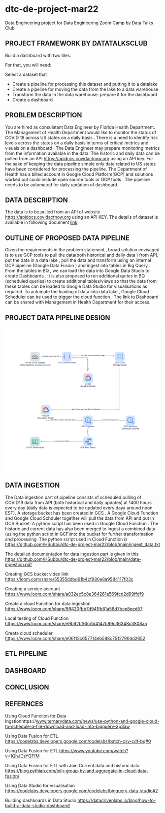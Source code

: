 # dtc-de-project-mar22
Data Engineering project for Data Engineering Zoom Camp by Data Talks Club

## PROJECT FRAMEWORK BY DATATALKSCLUB
Build a dashboard with two tiles.

For that, you will need:

Select a dataset that 
* Create a pipeline for processing this dataset and putting it to a datalake
* Create a pipeline for moving the data from the lake to a data warehouse
* Transform the data in the data warehouse: prepare it for the dashboard
* Create a dashboard

## PROBLEM DESCRIPTION

You are hired as consulatant Data Engineer by Florida Health Department. The Management of Health Department would like to monitor the status of COVID 19 across US states on a daily basis . There is a need to identify risk levels across the states on a daily basis in terms of critical metrics and visuals on a dashboard . The Data Engineer may prepare monitoring metrics from the information available in the data. The historic and daily data can be pulled from an API https://apidocs.covidactnow.org using an API key. For the sake of keeping the data pipeline simple only data related to US states have been considered for processing the pipeline. The Department of Health has a billed account in Google Cloud Platform(GCP) and solutions worked out could include open source tools or GCP tools . The pipeline needs to be automated for daily updation of dashboard. 

## DATA DESCRIPTION

The data is to be pulled from an API of website https://apidocs.covidactnow.org using an API KEY. The details of dataset is available in following document
[link](https://github.com/HSubbu/dtc-de-project-mar22/blob/main/data-description.pdf)

## OUTLINE OF PROPOSED DATA PIPELINE 

Given the requirements in the problem statement , broad solution envisaged is to use GCP tools to pull the data(both historical and daily data ) from API, put the data in a data lake , pull the data and transform using an internal GCP pipeline (Google Data Fusion ) and ingest into tables in Big Query . From the tables in BQ , we can load the data into Google Data Studio to create Dashboards . It is also proposed to run additional quries in BQ (scheduled queries) to create additional tables/views so that the data from these tables can be loaded to Google Data Studio for visualisations as required. To automate the loading of data into data lake , Google Cloud Scheduler can be used to trigger the cloud function . The link to Dashboard can be shared with Management in Health Department for their access. 

## PROJECT DATA PIPELINE DESIGN 

![alt text](https://github.com/HSubbu/dtc-de-project-mar22/blob/main/dtc-de-project.png)

## DATA INGESTION 
The Data ingestion part of pipeline consists of scheduled pulling of COVID19 data from API (both historical and daily updates) at 1400 hours every day (daily data is expected to be updated every daya around noon EST). A storage bucket has been created in GCS . A Google Cloud Function and Google Cloud Schduler together will pull the data from API and put in GCS Bucket. A python script has been used in Google Cloud Function .  The historic and current data has also been merged to ingest a combined data (using the python script in GCF)into the bucket for further transformation and processing. The python script used in Cloud Function is https://github.com/HSubbu/dtc-de-project-mar22/blob/main/ingest_data.txt 

The detailed documentation for data ingestion part is given in this https://github.com/HSubbu/dtc-de-project-mar22/blob/main/data-ingestion.pdf

Creating GCS bucket video link https://loom.com/share/55355ddbd91b4cf980e8a9584117f03c 

Creating a service account https://www.loom.com/share/a832ec5c8e364261a569fcd2d99ffdf9

Create a cloud Function for data ingestion https://www.loom.com/share/9ff420fbb7d941fb81a58d7bce8eed57

Local testing of Cloud Function https://www.loom.com/share/e9b62bf6551d4147b89c36348c3808a5

Creata cloud scheduler https://www.loom.com/share/e06f13c657714eb588c7512790dd2652

## ETL PIPELINE 

## DASHBOARD

## CONCLUSION

## REFERNCES

Using Cloud Function for Data Ingstionhttps://www.ternarydata.com/news/use-python-and-google-cloud-to-schedule-a-file-download-and-load-into-bigquery-3p3aw

Using Data Fusion for ETL. https://codelabs.developers.google.com/codelabs/batch-csv-cdf-bq#0

Using Data Fusion for ETL https://www.youtube.com/watch?v=1QhJDsYQTfM 

Using Data Fusion for ETL with Join Current data and historic data https://blog.pythian.com/join-group-by-and-aggregate-in-cloud-data-fusion/

Using Data Studio for visualisation https://codelabs.developers.google.com/codelabs/bigquery-data-studio#2

Building dashboards in Data Studio https://datadrivenlabs.io/blog/how-to-build-a-data-studio-dashboard/
